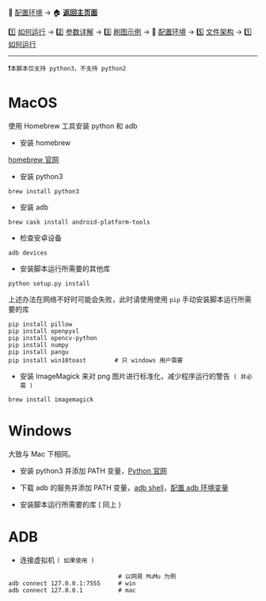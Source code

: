 📙 [配置环境](https://github.com/airbirdx/fgo-auto-run/blob/master/wiki/environment.md) → :house: **[返回主页面](https://github.com/airbirdx/fgo-auto-run)**

1️⃣ [如何运行](https://github.com/airbirdx/fgo-auto-run/blob/master/wiki/howtorun.md) → 2️⃣ [参数详解](https://github.com/airbirdx/fgo-auto-run/blob/master/wiki/parameter.md) → 3️⃣ [刷图示例](https://github.com/airbirdx/fgo-auto-run/blob/master/wiki/example.md) → 📙 [配置环境](https://github.com/airbirdx/fgo-auto-run/blob/master/wiki/environment.md) → :five: [文件架构](https://github.com/airbirdx/fgo-auto-run/blob/master/wiki/architecture.md) → 1️⃣ [如何运行](https://github.com/airbirdx/fgo-auto-run/blob/master/wiki/howtorun.md)

---

:exclamation:`本脚本仅支持 python3，不支持 python2`

# MacOS

使用 Homebrew 工具安装 python 和 adb

* 安装 homebrew

[homebrew 官网](https://brew.sh/)

* 安装 python3

```
brew install python3
```

* 安装 adb

```
brew cask install android-platform-tools
```

* 检查安卓设备

```
adb devices
```

* 安装脚本运行所需要的其他库

```
python setup.py install
```
上述办法在网络不好时可能会失败，此时请使用使用 `pip` 手动安装脚本运行所需要的库

```
pip install pillow
pip install openpyxl
pip install opencv-python
pip install numpy
pip install pangu
pip install win10toast        # 只 windows 用户需要
```

* 安装 ImageMagick 来对 png 图片进行标准化，减少程序运行的警告` ( 非必需 )`

```
brew install imagemagick
```

#  Windows

大致与 Mac 下相同。

* 安装 python3 并添加 PATH 变量，[Python 官网](https://www.python.org/)
* 下载 adb 的服务并添加 PATH 变量，[adb shell](http://adbshell.com/downloads)，[配置 adb 环境变量](https://www.cnblogs.com/cnwutianhao/p/6557571.html)

* 安装脚本运行所需要的库 ( 同上 )

# ADB

* 连接虚拟机 `( 如果使用 )`

```
                               # 以网易 MuMu 为例
adb connect 127.0.0.1:7555     # win
adb connect 127.0.0.1          # mac
```
